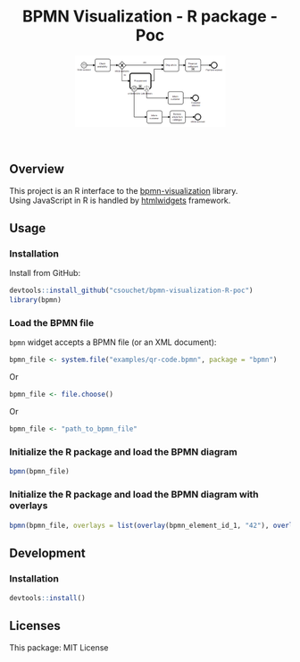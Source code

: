 <h1 align="center">BPMN Visualization - R package - Poc</h1>
<div align="center">
    <p align="center"> <img title="BPMN Visualization - R package - Poc" src="img/readme.png"></p>
</div>
<br>

## Overview
This project is an R interface to the [bpmn-visualization](https://github.com/process-analytics/bpmn-visualization-js) library. \
Using JavaScript in R is handled by [htmlwidgets](http://www.htmlwidgets.org/) framework.


## Usage

### Installation
Install from GitHub:
```r
devtools::install_github("csouchet/bpmn-visualization-R-poc")
library(bpmn)
```

### Load the BPMN file
`bpmn` widget accepts a BPMN file (or an XML document):
```r
bpmn_file <- system.file("examples/qr-code.bpmn", package = "bpmn")
```

Or
```r
bpmn_file <- file.choose()
```

Or
```r
bpmn_file <- "path_to_bpmn_file"
```


### Initialize the R package and load the BPMN diagram
```r
bpmn(bpmn_file)
```

### Initialize the R package and load the BPMN diagram with overlays
```r
bpmn(bpmn_file, overlays = list(overlay(bpmn_element_id_1, "42"), overlay(bpmn_element_id_2, "9")))
```

## Development
### Installation
```r
devtools::install()
```

## Licenses

This package: MIT License
